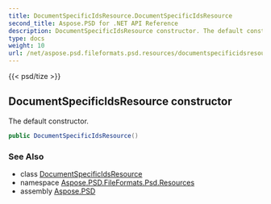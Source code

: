 ```yaml
---
title: DocumentSpecificIdsResource.DocumentSpecificIdsResource
second_title: Aspose.PSD for .NET API Reference
description: DocumentSpecificIdsResource constructor. The default constructor
type: docs
weight: 10
url: /net/aspose.psd.fileformats.psd.resources/documentspecificidsresource/documentspecificidsresource/
---
```

{{< psd/tize >}}
## DocumentSpecificIdsResource constructor

The default constructor.

```csharp
public DocumentSpecificIdsResource()
```

### See Also

* class [DocumentSpecificIdsResource](../)
* namespace [Aspose.PSD.FileFormats.Psd.Resources](../../documentspecificidsresource/)
* assembly [Aspose.PSD](../../../)


